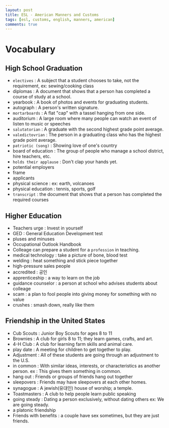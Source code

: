 ```yaml
---
layout: post
title: ESL - American Manners and Customs
tags: [esl, customs, english, manners, american]
comments: true
---
```


# Vocabulary

## High School Graduation
- `electives` : A subject that a student chooses to take, not the requirement, ex: sewing/cooking class
- diplomas : A document that shows that a person has completed a course of study at a school.
- yearbook : A book of photos and events for graduating students.
- autograph : A person's written signature.
- `mortarboards` : A flat "cap" with a tassel hanging from one side.
- auditorium : A large room where many people can watch an event of listen to music or speeches
- `salutatorian` : A graduate with the second highest grade point average.
- `valedictovrian` : The person in a graduating class who has the highest grade point average.
- `patriotic (song)` : Showing love of one's country
- board of education : The group of people who manage a school district, hire teachers, etc.
- `holds their applause` : Don't clap your hands yet.
- potential employers  
- frame 
- applicants 
- physical science : ex: earth, volcanoes
- physical education : tennis, sports, golf
- `transcript` : the document that shows that a person has completed the required courses

## Higher Education
- Teachers urge : Invest in yourself
- GED : General Education Development test
- pluses and minuses
- Occupational Outlook Handbook
- Colleage can prepare a student for a `profession` in teaching.
- medical technology : take a picture of bone, blood test
- welding : heat something and stick piece together
- high-pressure sales people
- accredited : 공인
- apprenticeship : a way to learn on the job
- guidance counselor : a person at school who advises students about colleage
- scam : a plan to fool people into giving money for something with no value
- crushes : smash down, really like them

## Friendship in the United States
- Cub Scouts : Junior Boy Scouts for ages 8 to 11
- Brownies : A club for girls 8 to 11; they learn games, crafts, and art.
- 4-H Club : A club for learning farm skills and animal care.
- play date : A meeting for children to get together to play.
- Adjustment : All of these students are going through an adjustment to the U.S.
- in common : With similar ideas, interests, or characteristics as another person.
    ex : This gives them something in common.
- hang out : Friends or groups of friends hang out together
- sleepovers : Friends may have sleepovers at each other homes.
- synagogue : A jewish(유대인) house of worship; a temple.
- Toastmasters : A club to help people learn public speaking
- going steady : Dating a person exclusively, without dating others
    ex: We are going steady.
- a platonic friendship 
- Friends with benefits : a couple have sex sometimes, but they are just friends.